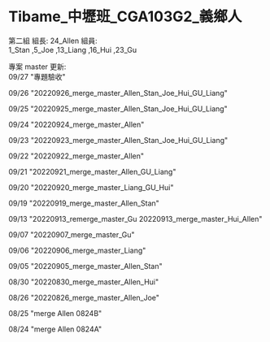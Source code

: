 # Tibame_中壢班_CGA103G2_義鄉人
第二組 
組長:
24_Allen
組員:  
1_Stan ,5_Joe ,13_Liang ,16_Hui ,23_Gu

專案 master 更新:  
09/27 "專題驗收"
 
09/26	"20220926_merge_master_Allen_Stan_Joe_Hui_GU_Liang"

09/25	"20220925_merge_master_Allen_Stan_Joe_Hui_GU_Liang"

09/24	"20220924_merge_master_Allen"

09/23	"20220923_merge_master_Allen_Stan_Joe_Hui_GU_Liang"

09/22	"20220922_merge_master_Allen"

09/21	"20220921_merge_master_Allen_GU_Liang"

09/20	"20220920_merge_master_Liang_GU_Hui"

09/19	"20220919_merge_master_Allen_Stan"

09/13	"20220913_remerge_master_Gu 
       20220913_merge_master_Hui_Allen"
       
09/07	"20220907_merge_master_Gu"

09/06	"20220906_merge_master_Liang"

09/05	"20220905_merge_master_Allen_Stan"

08/30	"20220830_merge_master_Allen_Hui"

08/26	"20220826_merge_master_Allen_Joe"

08/25	"merge Allen 0824B"

08/24	"merge Allen 0824A" 
